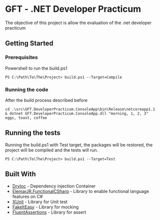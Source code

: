 # GFT - .NET Developer Practicum

The objective of this project is allow the evaluation of the .net developer practicum

## Getting Started

### Prerequisites

Powershell to run the build.ps1

```
PS C:\Path\To\The\Project> build.ps1 --Target=Compile
```

### Running the code

After the build process described before

```
cd .\src\GFT.DeveloperPracticum.ConsoleApp\bin\Release\netcoreapp1.1
& dotnet GFT.DeveloperPracticum.ConsoleApp.dll "morning, 1, 2, 3"
eggs, toast, coffee
```
## Running the tests

Running the build.ps1 with Test target, the packages will be restored, the project will be compiled and the tests will run.

```
PS C:\Path\To\The\Project> build.ps1 --Target=Test
```

## Built With

* [DryIoc](https://bitbucket.org/dadhi/dryioc) - Dependency injection Container
* [ElemarJR.FunctionalCSharp](https://github.com/ElemarJR/ElemarJR.FunctionalCSharp) - Library to enable functional language features on C#
* [XUnit](http://xunit.github.io/docs/getting-started-dotnet-core) - Library for Unit test
* [FakeItEasy](https://fakeiteasy.github.io/) - Library for mocking
* [FluentAssertions](http://fluentassertions.com/) - Library for assert
